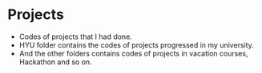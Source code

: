 # Projects
- Codes of projects that I had done.
- HYU folder contains the codes of projects progressed in my university.
- And the other folders contains codes of projects in vacation courses, Hackathon and so on.
